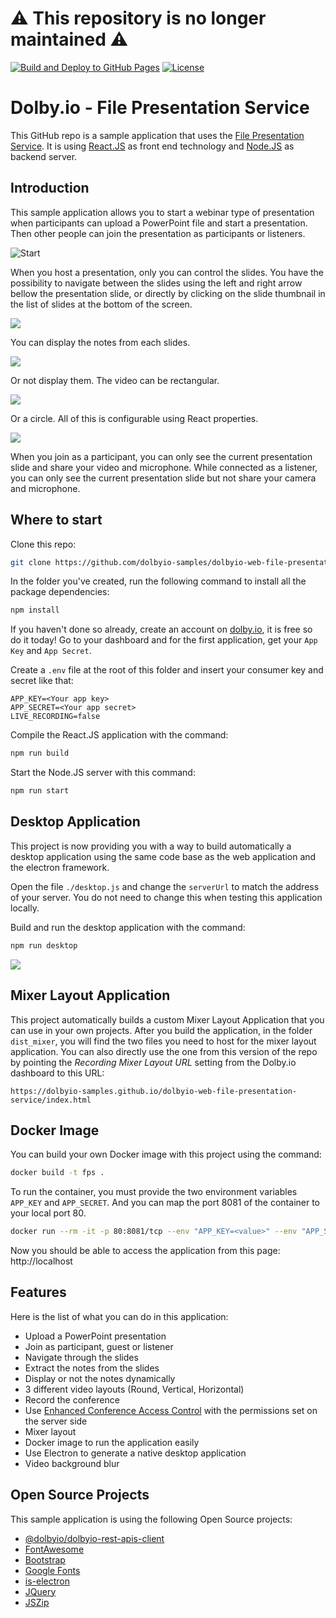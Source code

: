 # :warning: This repository is no longer maintained :warning:

[![Build and Deploy to GitHub Pages](https://github.com/dolbyio-samples/dolbyio-web-file-presentation-service/actions/workflows/deploy-to-gh-pages.yml/badge.svg)](https://github.com/dolbyio-samples/dolbyio-web-file-presentation-service/actions/workflows/deploy-to-gh-pages.yml)
[![License](https://img.shields.io/github/license/dolbyio-samples/dolbyio-web-file-presentation-service)](LICENSE)

# Dolby.io - File Presentation Service

This GitHub repo is a sample application that uses the [File Presentation Service](https://docs.dolby.io/communications-apis/docs/js-client-sdk-filepresentationservice). It is using [React.JS](https://reactjs.org) as front end technology and [Node.JS](https://nodejs.org) as backend server.

## Introduction

This sample application allows you to start a webinar type of presentation when participants can upload a PowerPoint file and start a presentation. Then other people can join the presentation as participants or listeners.

![Start](wiki/start.png)

When you host a presentation, only you can control the slides. You have the possibility to navigate between the slides using the left and right arrow bellow the presentation slide, or directly by clicking on the slide thumbnail in the list of slides at the bottom of the screen.

![](wiki/rectangular-with-notes.png)

You can display the notes from each slides.

![](wiki/rectangular-without-notes.png)

Or not display them. The video can be rectangular.

![](wiki/round-with-notes.png)

Or a circle. All of this is configurable using React properties.

![](wiki/participant.png)

When you join as a participant, you can only see the current presentation slide and share your video and microphone. While connected as a listener, you can only see the current presentation slide but not share your camera and microphone.

## Where to start

Clone this repo:

```bash
git clone https://github.com/dolbyio-samples/dolbyio-web-file-presentation-service
```

In the folder you've created, run the following command to install all the package dependencies:

```bash
npm install
```

If you haven't done so already, create an account on [dolby.io](https://dolby.io/signup), it is free so do it today! Go to your dashboard and for the first application, get your `App Key` and `App Secret`.

Create a `.env` file at the root of this folder and insert your consumer key and secret like that:

```
APP_KEY=<Your app key>
APP_SECRET=<Your app secret>
LIVE_RECORDING=false
```

Compile the React.JS application with the command:

```bash
npm run build
```

Start the Node.JS server with this command:

```bash
npm run start
```

## Desktop Application

This project is now providing you with a way to build automatically a desktop application using the same code base as the web application and the electron framework.

Open the file `./desktop.js` and change the `serverUrl` to match the address of your server. You do not need to change this when testing this application locally.

Build and run the desktop application with the command:

```bash
npm run desktop
```

![](wiki/background-blur.png)

## Mixer Layout Application

This project automatically builds a custom Mixer Layout Application that you can use in your own projects. After you build the application, in the folder `dist_mixer`, you will find the two files you need to host for the mixer layout application. You can also directly use the one from this version of the repo by pointing the _Recording Mixer Layout URL_ setting from the Dolby.io dashboard to this URL:

```
https://dolbyio-samples.github.io/dolbyio-web-file-presentation-service/index.html
```

## Docker Image

You can build your own Docker image with this project using the command:

```bash
docker build -t fps .
```

To run the container, you must provide the two environment variables `APP_KEY` and `APP_SECRET`. And you can map the port 8081 of the container to your local port 80.
```bash
docker run --rm -it -p 80:8081/tcp --env "APP_KEY=<value>" --env "APP_SECRET=<value>" fps:latest
```

Now you should be able to access the application from this page: http://localhost

## Features

Here is the list of what you can do in this application:

-   Upload a PowerPoint presentation
-   Join as participant, guest or listener
-   Navigate through the slides
-   Extract the notes from the slides
-   Display or not the notes dynamically
-   3 different video layouts (Round, Vertical, Horizontal)
-   Record the conference
-   Use [Enhanced Conference Access Control](https://docs.dolby.io/communications-apis/docs/guides-enhanced-conference-access-control) with the permissions set on the server side
-   Mixer layout
-   Docker image to run the application easily
-   Use Electron to generate a native desktop application
-   Video background blur

## Open Source Projects

This sample application is using the following Open Source projects:

-   [@dolbyio/dolbyio-rest-apis-client](https://www.npmjs.com/package/@dolbyio/dolbyio-rest-apis-client)
-   [FontAwesome](https://fontawesome.com)
-   [Bootstrap](https://getbootstrap.com)
-   [Google Fonts](https://fonts.google.com)
-   [is-electron](https://www.npmjs.com/package/is-electron)
-   [JQuery](https://jquery.com)
-   [JSZip](https://stuk.github.io/jszip/)
